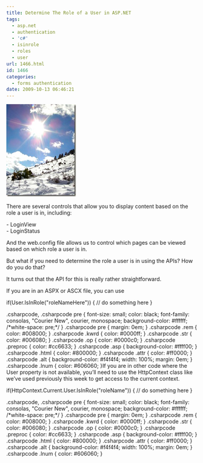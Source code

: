 ```yaml
---
title: Determine The Role of a User in ASP.NET
tags:
  - asp.net
  - authentication
  - 'c#'
  - isinrole
  - roles
  - user
url: 1466.html
id: 1466
categories:
  - forms authentication
date: 2009-10-13 06:46:21
---
```


![winter-016](/uploads/2009/10/winter016.jpg "winter-016")

There are several controls that allow you to display content based on the role a user is in, including:

\- LoginView  
\- LoginStatus

And the web.config file allows us to control which pages can be viewed based on which role a user is in.

But what if you need to determine the role a user is in using the APIs? How do you do that?

It turns out that the API for this is really rather straightforward.

If you are in an ASPX or ASCX file, you can use

if(User.IsInRole("roleNameHere"))
{
  // do something here
}

.csharpcode, .csharpcode pre { font-size: small; color: black; font-family: consolas, "Courier New", courier, monospace; background-color: #ffffff; /\*white-space: pre;\*/ } .csharpcode pre { margin: 0em; } .csharpcode .rem { color: #008000; } .csharpcode .kwrd { color: #0000ff; } .csharpcode .str { color: #006080; } .csharpcode .op { color: #0000c0; } .csharpcode .preproc { color: #cc6633; } .csharpcode .asp { background-color: #ffff00; } .csharpcode .html { color: #800000; } .csharpcode .attr { color: #ff0000; } .csharpcode .alt { background-color: #f4f4f4; width: 100%; margin: 0em; } .csharpcode .lnum { color: #606060; }If you are in other code where the User property is not available, you’ll need to use the HttpContext class like we’ve used previously this week to get access to the current context.

if(HttpContext.Current.User.IsInRole("roleName"))
{
  // do something here
}

.csharpcode, .csharpcode pre { font-size: small; color: black; font-family: consolas, "Courier New", courier, monospace; background-color: #ffffff; /\*white-space: pre;\*/ } .csharpcode pre { margin: 0em; } .csharpcode .rem { color: #008000; } .csharpcode .kwrd { color: #0000ff; } .csharpcode .str { color: #006080; } .csharpcode .op { color: #0000c0; } .csharpcode .preproc { color: #cc6633; } .csharpcode .asp { background-color: #ffff00; } .csharpcode .html { color: #800000; } .csharpcode .attr { color: #ff0000; } .csharpcode .alt { background-color: #f4f4f4; width: 100%; margin: 0em; } .csharpcode .lnum { color: #606060; }
